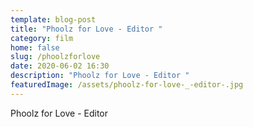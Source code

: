 ```yaml
---
template: blog-post
title: "Phoolz for Love - Editor "
category: film
home: false
slug: /phoolzforlove
date: 2020-06-02 16:30
description: "Phoolz for Love - Editor "
featuredImage: /assets/phoolz-for-love-_-editor-.jpg
---
```

Phoolz for Love - Editor